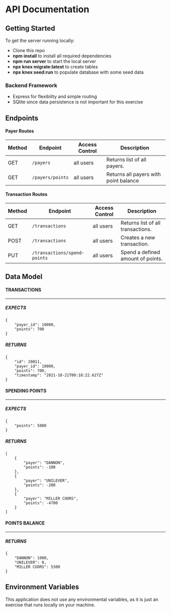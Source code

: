 # API Documentation

## Getting Started

To get the server running locally:

- Clone this repo
- **npm install** to install all required dependencies
- **npm run server** to start the local server
- **npx knex migrate:latest** to create tables
- **npx knex seed:run** to populate database with some seed data

### Backend Framework

- Express for flexibility and simple routing
- SQlite since data persistence is not important for this exercise

## Endpoints

#### Payer Routes

| Method | Endpoint                        | Access Control | Description                           |
| ------ | ------------------------------- | -------------- | ------------------------------------- |
| GET    | `/payers`                       | all users      | Returns list of all payers.           |
| GET    | `/payers/points`                | all users      | Returns all payers with point balance |

#### Transaction Routes

| Method | Endpoint                         | Access Control | Description                                   |
| ------ | -------------------------------- | -------------- | --------------------------------------------- |
| GET    | `/transactions`                  | all users      | Returns list of all transactions.             |
| POST   | `/transactions`                  | all users      | Creates a new transaction.                    |
| PUT    | `/transactions/spend-points`     | all users      | Spend a defined amount of points.             |

## Data Model

#### TRANSACTIONS

---

##### EXPECTS

```
{
    "payer_id": 10000,
    "points": 700
}
```

##### RETURNS

```
{
    "id": 20011,
    "payer_id": 10000,
    "points": 700,
    "timestamp": "2021-10-21T00:18:22.627Z"
}
```

#### SPENDING POINTS

---

##### EXPECTS

```
{
    "points": 5000
}
```

##### RETURNS

```
[
    {
        "payer": "DANNON",
        "points": -100
    },
    {
        "payer": "UNILEVER",
        "points": -200
    },
    {
        "payer": "MILLER COORS",
        "points": -4700
    }
]
```

#### POINTS BALANCE

---

##### RETURNS

```
{
    "DANNON": 1000,
    "UNILEVER": 0,
    "MILLER COORS": 5300
}

```

## Environment Variables

This application does not use any environmental variables, as it is just an exercise that runs locally on your machine.